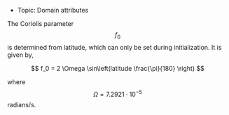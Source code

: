 - Topic: Domain attributes

The Coriolis parameter $$f_0$$ is determined from latitude, which can only be set during initialization. It is given by,

$$
f_0 = 2 \Omega \sin\left(latitude \frac{\pi}{180} \right)
$$

where $$\Omega = 7.2921 \cdot 10^{-5}$$ radians/s.
